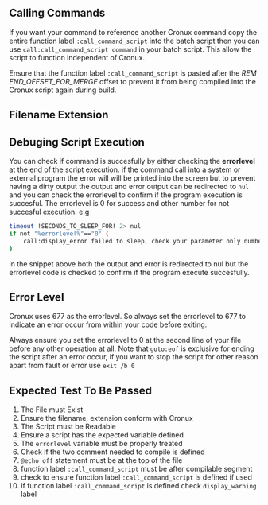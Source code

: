 
## Calling Commands

If you want your command to reference another Cronux command copy the entire function label 
`:call_command_script` into the batch script then you can use `call:call_command_script command` 
in your batch script. This allow the script to function independent of Cronux.

Ensure that the function label `:call_command_script` is pasted after the *REM END_OFFSET_FOR_MERGE* 
offset to prevent it from being compiled into the Cronux script again during build.

## Filename Extension 


## Debuging Script Execution

You can check if command is succesfully by either checking the **errorlevel** at the end 
of the script execution. if the command call into a system or external program the error 
will will be printed into the screen but to prevent having a dirty output the output and 
error output can be redirected to `nul` and you can check the errorlevel to confirm if the 
program execution is succesful. The errorlevel is 0 for success and other number for 
not succesful execution. e.g 

```bash
timeout !SECONDS_TO_SLEEP_FOR! 2> nul 
if not "%errorlevel%"=="0" (
	call:display_error failed to sleep, check your parameter only number between -1 to 99999 accepted
)
```

in the snippet above both the output and error is redirected to nul but the errorlevel code is 
checked to confirm if the program execute succesfully. 

## Error Level

Cronux uses 677 as the errorlevel. So always set the errorlevel to 677 to indicate 
an error occur from within your code before exiting. 

Always ensure you set the errorlevel to 0 at the second line of your file before any other 
operation at all. Note that `goto:eof` is exclusive for ending the script after an error 
occur, if you want to stop the script for other reason apart from fault or error use 
`exit /b 0`

## Expected Test To Be Passed

 1. The File must Exist 
 2. Ensure the filename, extension conform with Cronux 
 3. The Script must be Readable
 4. Ensure a script has the expected variable defined
 5. The `errorlevel` variable must be properly treated
 6. Check if the two comment needed to compile is defined
 7. `@echo off` statement must be at the top of the file
 8. function label `:call_command_script` must be after compilable segment
 9. check to ensure function label `:call_command_script` is defined if used 
 9. if function label `:call_command_script` is defined check `display_warning` label  
 

